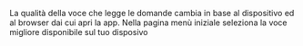 La qualità della voce che legge le domande cambia in base al dispositivo ed al browser dai cui apri la app. 
Nella pagina menù iniziale seleziona la voce migliore disponibile sul tuo disposivo
